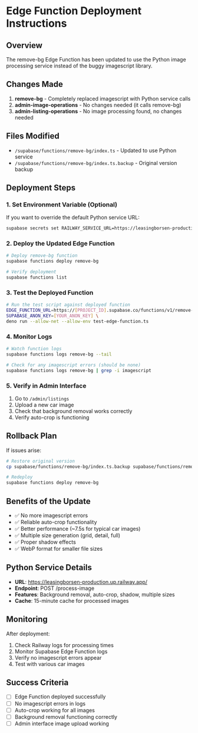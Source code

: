 # Edge Function Deployment Instructions

## Overview
The remove-bg Edge Function has been updated to use the Python image processing service instead of the buggy imagescript library.

## Changes Made
1. **remove-bg** - Completely replaced imagescript with Python service calls
2. **admin-image-operations** - No changes needed (it calls remove-bg)
3. **admin-listing-operations** - No image processing found, no changes needed

## Files Modified
- `/supabase/functions/remove-bg/index.ts` - Updated to use Python service
- `/supabase/functions/remove-bg/index.ts.backup` - Original version backup

## Deployment Steps

### 1. Set Environment Variable (Optional)
If you want to override the default Python service URL:
```bash
supabase secrets set RAILWAY_SERVICE_URL=https://leasingborsen-production.up.railway.app
```

### 2. Deploy the Updated Edge Function
```bash
# Deploy remove-bg function
supabase functions deploy remove-bg

# Verify deployment
supabase functions list
```

### 3. Test the Deployed Function
```bash
# Run the test script against deployed function
EDGE_FUNCTION_URL=https://[PROJECT_ID].supabase.co/functions/v1/remove-bg \
SUPABASE_ANON_KEY=[YOUR_ANON_KEY] \
deno run --allow-net --allow-env test-edge-function.ts
```

### 4. Monitor Logs
```bash
# Watch function logs
supabase functions logs remove-bg --tail

# Check for any imagescript errors (should be none)
supabase functions logs remove-bg | grep -i imagescript
```

### 5. Verify in Admin Interface
1. Go to `/admin/listings`
2. Upload a new car image
3. Check that background removal works correctly
4. Verify auto-crop is functioning

## Rollback Plan
If issues arise:
```bash
# Restore original version
cp supabase/functions/remove-bg/index.ts.backup supabase/functions/remove-bg/index.ts

# Redeploy
supabase functions deploy remove-bg
```

## Benefits of the Update
- ✅ No more imagescript errors
- ✅ Reliable auto-crop functionality
- ✅ Better performance (~7.5s for typical car images)
- ✅ Multiple size generation (grid, detail, full)
- ✅ Proper shadow effects
- ✅ WebP format for smaller file sizes

## Python Service Details
- **URL**: https://leasingborsen-production.up.railway.app/
- **Endpoint**: POST /process-image
- **Features**: Background removal, auto-crop, shadow, multiple sizes
- **Cache**: 15-minute cache for processed images

## Monitoring
After deployment:
1. Check Railway logs for processing times
2. Monitor Supabase Edge Function logs
3. Verify no imagescript errors appear
4. Test with various car images

## Success Criteria
- [ ] Edge Function deployed successfully
- [ ] No imagescript errors in logs
- [ ] Auto-crop working for all images
- [ ] Background removal functioning correctly
- [ ] Admin interface image upload working